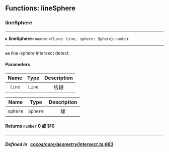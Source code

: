 ## Functions: lineSphere

### lineSphere


___
▸ **lineSphere**<`number`\>(`line: Line, sphere: Sphere`): `number`
___



**`en`** 
line-sphere intersect detect.



#### Parameters

| Name | Type | Description |
| :------: | :------: | :------: |
| `line` | `Line` | 线段  |

| Name | Type | Description |
| :------: | :------: | :------: |
| `sphere` | `Sphere` | 球  |


#### Returns `number` 0 或 非0

___


##### Defined in &nbsp;   [cocos/core/geometry/intersect.ts:683](https://github.com/cocos-creator/engine/blob/c7bf6b8a9/cocos/core/geometry/intersect.ts#L683)&nbsp;
